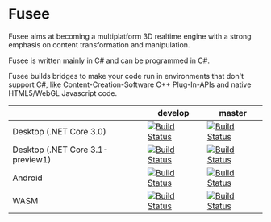 Fusee
=====

Fusee aims at becoming a multiplatform 3D realtime engine with 
a strong emphasis on content transformation and manipulation.

Fusee is written mainly in C# and can be programmed in C#. 

Fusee builds bridges to make your code run in environments that
don't support C#, like Content-Creation-Software C++ Plug-In-APIs
and native HTML5/WebGL Javascript code.


|  | develop | master |
| --- | --- | --- |
| Desktop (.NET Core 3.0) | [![Build Status](https://dev.azure.com/FUSEEProjectTeam/Fusee/_apis/build/status/Release-Desktop-netcore3.0?branchName=develop)](https://dev.azure.com/FUSEEProjectTeam/Fusee/_build/latest?definitionId=10&branchName=develop) | [![Build Status](https://dev.azure.com/FUSEEProjectTeam/Fusee/_apis/build/status/Release-Desktop-netcore3.0?branchName=master)](https://dev.azure.com/FUSEEProjectTeam/Fusee/_build/latest?definitionId=10&branchName=master) |
| Desktop (.NET Core 3.1-preview1) | [![Build Status](https://dev.azure.com/FUSEEProjectTeam/Fusee/_apis/build/status/Release-Desktop-netcore3.1-preview?branchName=develop)](https://dev.azure.com/FUSEEProjectTeam/Fusee/_build/latest?definitionId=10&branchName=develop) | [![Build Status](https://dev.azure.com/FUSEEProjectTeam/Fusee/_apis/build/status/Release-Desktop-netcore3.1-preview?branchName=master)](https://dev.azure.com/FUSEEProjectTeam/Fusee/_build/latest?definitionId=10&branchName=master) |
| Android | [![Build Status](https://dev.azure.com/FUSEEProjectTeam/Fusee/_apis/build/status/Release-Android-MSBuild16?branchName=develop)](https://dev.azure.com/FUSEEProjectTeam/Fusee/_build/latest?definitionId=9&branchName=develop) | [![Build Status](https://dev.azure.com/FUSEEProjectTeam/Fusee/_apis/build/status/Release-Android-MSBuild16?branchName=master)](https://dev.azure.com/FUSEEProjectTeam/Fusee/_build/latest?definitionId=9&branchName=master) |
| WASM | [![Build Status](https://dev.azure.com/FUSEEProjectTeam/Fusee/_apis/build/status/Release-WASM?branchName=develop)](https://dev.azure.com/FUSEEProjectTeam/Fusee/_build/latest?definitionId=11&branchName=develop) | [![Build Status](https://dev.azure.com/FUSEEProjectTeam/Fusee/_apis/build/status/Release-WASM?branchName=master)](https://dev.azure.com/FUSEEProjectTeam/Fusee/_build/latest?definitionId=11&branchName=master) |
